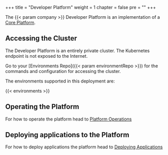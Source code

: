 +++
title = "Developer Platform"
weight = 1
chapter = false
pre = ""
+++

The {{< param company >}} Developer Platform is an implementation of a [Core Platform](/core-platform).

## Accessing the Cluster 


The Developer Platform is an entirely private cluster. The Kubernetes endpoint is not exposed to the Internet. 

Go to your [Environments Repo]({{< param environmentRepo >}}) for the commands and configuration for accessing the cluster. 

The environments supported in this deployment are:

{{< environments >}}

## Operating the Platform

For how to operate the platform head to [Platform Operations](./platform)

## Deploying applications to the Platform

For how to deploy applications the platform head to [Deploying Applications](./app)
